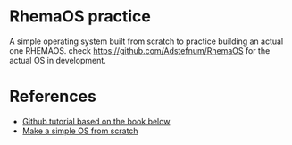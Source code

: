 # RhemaOS practice
A simple operating system built from scratch to practice building an actual one RHEMAOS. check https://github.com/Adstefnum/RhemaOS for the actual OS in development.

# References
- [Github tutorial based on the book below](https://github.com/cfenollosa/os-tutorial)
- [Make a simple OS from scratch](http://www.cs.bham.ac.uk/~exr/lectures/opsys/10_11/lectures/os-dev.pdf)
